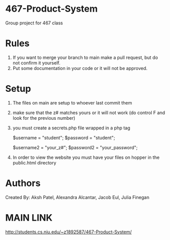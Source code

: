# 467-Product-System
Group project for 467 class

# Rules
1. If you want to merge your branch to main make a pull request, but do not confirm it yourself.
2. Put some documentation in your code or it will not be approved.

# Setup
1. The files on main are setup to whoever last commit them
2. make sure that the z# matches yours or it will not work (do control F and look for the previous number)
3. you must create a secrets.php file wrapped in a php tag
    
    $username = "student";
    $password = "student";

    $username2 = "your_z#";
    $password2 = "your_password";

4. In order to view the website you must have your files on hopper in the public.html directory

# Authors
Created By: 
Aksh Patel,
Alexandra Alcantar,
Jacob Eul,
Julia Finegan

# MAIN LINK
http://students.cs.niu.edu/~z1892587/467-Product-System/

